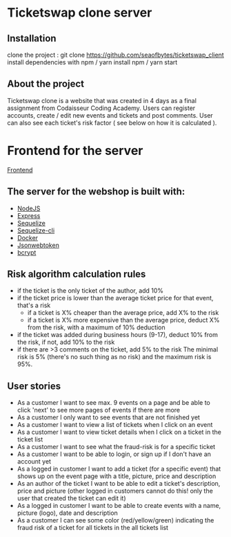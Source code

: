 # Ticketswap clone server

## Installation
clone the project : git clone https://github.com/seaofbytes/ticketswap_client
install dependencies with npm / yarn install
npm / yarn start

## About the project
Ticketswap clone is a website that was created in 4 days as a final assignment from Codaisseur Coding Academy. Users can register accounts, create / edit new events and tickets and post comments. User can also see each ticket's risk factor ( see below on how it is calculated ).
 
# Frontend for the server
 [Frontend](https://github.com/seaofbytes/ticketswap_client)

## The server for the webshop is built with: 
- [NodeJS](https://nodejs.org/en/https://reactjs.org/)
- [Express](https://www.npmjs.com/package/jsonwebtoken)
- [Sequelize](https://sequelize.org/)
- [Sequelize-cli](https://github.com/sequelize/cli)
- [Docker](https://www.docker.com/)
- [Jsonwebtoken](https://www.npmjs.com/package/jsonwebtoken)   
- [bcrypt](https://www.npmjs.com/package/bcrypt) 

## Risk algorithm calculation rules 

* if the ticket is the only ticket of the author, add 10%
* if the ticket price is lower than the average ticket price for that event, that's a risk
	* if a ticket is X% cheaper than the average price, add X% to the risk 
	* if a ticket is X% more expensive than the average price, deduct X% from the risk, with a maximum of 10% deduction
* if the ticket was added during business hours (9-17), deduct 10% from the risk, if not, add 10% to the risk
* if there are >3 comments on the ticket, add 5% to the risk
The minimal risk is 5% (there's no such thing as no risk) and the maximum risk is 95%.


## User stories
* As a customer I want to see max. 9 events on a page and be able to click 'next' to see more pages of events if there are more
* As a customer I only want to see events that are not finished yet
* As a customer I want to view a list of tickets when I click on an event
* As a customer I want to view ticket details when I click on a ticket in the ticket list
* As a customer I want to see what the fraud-risk is for a specific ticket
* As a customer I want to be able to login, or sign up if I don't have an account yet
* As a logged in customer I want to add a ticket (for a specific event) that shows up on the event page with a title, picture, price and description
* As an author of the ticket I want to be able to edit a ticket's description, price and picture (other logged in customers cannot do this! only the user that created the ticket can edit it)
* As a logged in customer I want to be able to create events with a name, picture (logo), date and description
* As a customer I can see some color (red/yellow/green) indicating the fraud risk of a ticket for all tickets in the all tickets list
